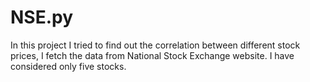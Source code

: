 # NSE.py
In this project I tried to find out the correlation between different stock prices, I fetch the data from National Stock Exchange website. I have considered only five stocks.
